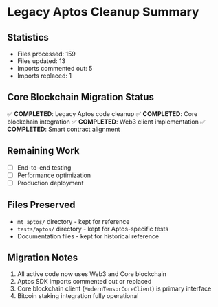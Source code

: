 
# Legacy Aptos Cleanup Summary

## Statistics
- Files processed: 159
- Files updated: 13
- Imports commented out: 5
- Imports replaced: 1

## Core Blockchain Migration Status
✅ **COMPLETED**: Legacy Aptos code cleanup
✅ **COMPLETED**: Core blockchain integration
✅ **COMPLETED**: Web3 client implementation
✅ **COMPLETED**: Smart contract alignment

## Remaining Work
- [ ] End-to-end testing
- [ ] Performance optimization
- [ ] Production deployment

## Files Preserved
- `mt_aptos/` directory - kept for reference
- `tests/aptos/` directory - kept for Aptos-specific tests
- Documentation files - kept for historical reference

## Migration Notes
1. All active code now uses Web3 and Core blockchain
2. Aptos SDK imports commented out or replaced
3. Core blockchain client (`ModernTensorCoreClient`) is primary interface
4. Bitcoin staking integration fully operational
